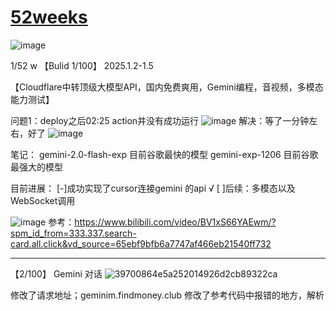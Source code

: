 # [52weeks](https://github.com/QiYongchuan/MyGitBlog/issues/113)

![image](https://github.com/user-attachments/assets/be1db3ec-8a58-4ba7-bf8e-fbda756750cf)


1/52 w
【Bulid 1/100】
2025.1.2-1.5

【Cloudflare中转顶级大模型API，国内免费爽用，Gemini编程，音视频，多模态能力测试】

问题1：deploy之后02:25  action并没有成功运行
![image](https://github.com/user-attachments/assets/9d1435a5-88c9-4b45-8fb0-4c10dd9f7619)
解决：等了一分钟左右，好了
![image](https://github.com/user-attachments/assets/185a3ddc-10ea-4859-bde1-18dad075fe95)

笔记：
gemini-2.0-flash-exp 目前谷歌最快的模型
gemini-exp-1206 目前谷歌最强大的模型

目前进展：
[-]成功实现了cursor连接gemini 的api √ 
 [ ]后续：多模态以及WebSocket调用            
 
![image](https://github.com/user-attachments/assets/7f97c931-be67-480a-922f-15deb16e0c94)
参考：https://www.bilibili.com/video/BV1xS66YAEwm/?spm_id_from=333.337.search-card.all.click&vd_source=65ebf9bfb6a7747af466eb21540ff732



---

【2/100】
Gemini  对话
![39700864e5a252014926d2cb89322ca](https://github.com/user-attachments/assets/c609468d-03af-41be-aebc-cba04c1858db)

修改了请求地址；geminim.findmoney.club
修改了参考代码中报错的地方，解析
